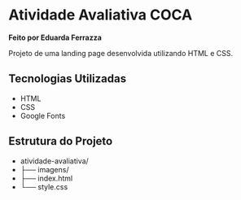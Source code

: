 # Atividade Avaliativa COCA

**Feito por Eduarda Ferrazza**

Projeto de uma landing page desenvolvida utilizando HTML e CSS.

## Tecnologias Utilizadas

- HTML
- CSS
- Google Fonts

## Estrutura do Projeto
- atividade-avaliativa/
- ├── imagens/ 
- ├── index.html 
- └── style.css 
